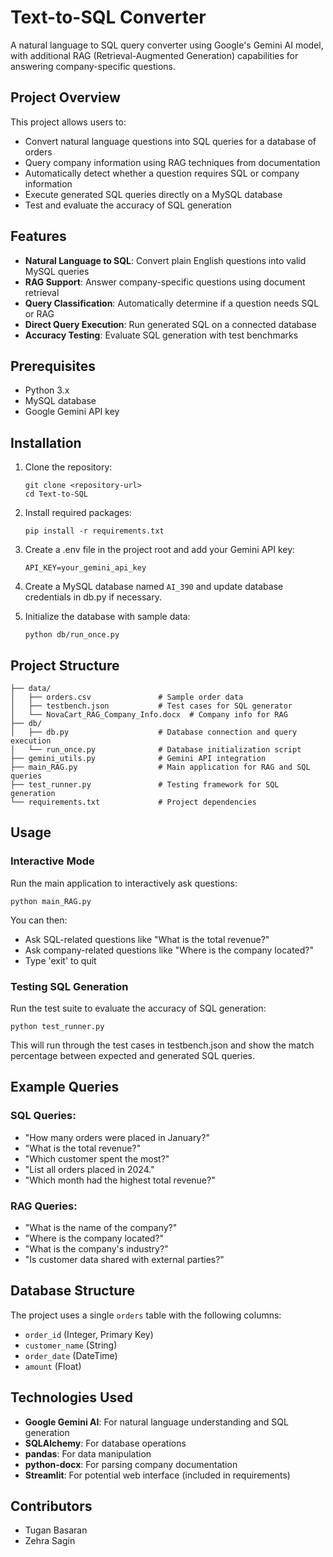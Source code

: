 # Text-to-SQL Converter

A natural language to SQL query converter using Google's Gemini AI model, with additional RAG (Retrieval-Augmented Generation) capabilities for answering company-specific questions.

## Project Overview

This project allows users to:
- Convert natural language questions into SQL queries for a database of orders
- Query company information using RAG techniques from documentation
- Automatically detect whether a question requires SQL or company information
- Execute generated SQL queries directly on a MySQL database
- Test and evaluate the accuracy of SQL generation

## Features

- **Natural Language to SQL**: Convert plain English questions into valid MySQL queries
- **RAG Support**: Answer company-specific questions using document retrieval
- **Query Classification**: Automatically determine if a question needs SQL or RAG
- **Direct Query Execution**: Run generated SQL on a connected database
- **Accuracy Testing**: Evaluate SQL generation with test benchmarks

## Prerequisites

- Python 3.x
- MySQL database
- Google Gemini API key

## Installation

1. Clone the repository:
   ```
   git clone <repository-url>
   cd Text-to-SQL
   ```

2. Install required packages:
   ```
   pip install -r requirements.txt
   ```

3. Create a .env file in the project root and add your Gemini API key:
   ```
   API_KEY=your_gemini_api_key
   ```

4. Create a MySQL database named `AI_390` and update database credentials in db.py if necessary.

5. Initialize the database with sample data:
   ```
   python db/run_once.py
   ```

## Project Structure

```
├── data/
│   ├── orders.csv               # Sample order data
│   ├── testbench.json           # Test cases for SQL generator  
│   └── NovaCart_RAG_Company_Info.docx  # Company info for RAG
├── db/
│   ├── db.py                    # Database connection and query execution
│   └── run_once.py              # Database initialization script
├── gemini_utils.py              # Gemini API integration
├── main_RAG.py                  # Main application for RAG and SQL queries
├── test_runner.py               # Testing framework for SQL generation
└── requirements.txt             # Project dependencies
```

## Usage

### Interactive Mode

Run the main application to interactively ask questions:

```
python main_RAG.py
```

You can then:
- Ask SQL-related questions like "What is the total revenue?"
- Ask company-related questions like "Where is the company located?"
- Type 'exit' to quit

### Testing SQL Generation

Run the test suite to evaluate the accuracy of SQL generation:

```
python test_runner.py
```

This will run through the test cases in testbench.json and show the match percentage between expected and generated SQL queries.

## Example Queries

### SQL Queries:
- "How many orders were placed in January?"
- "What is the total revenue?"
- "Which customer spent the most?"
- "List all orders placed in 2024."
- "Which month had the highest total revenue?"

### RAG Queries:
- "What is the name of the company?"
- "Where is the company located?"
- "What is the company's industry?"
- "Is customer data shared with external parties?"

## Database Structure

The project uses a single `orders` table with the following columns:
- `order_id` (Integer, Primary Key)
- `customer_name` (String)
- `order_date` (DateTime)
- `amount` (Float)

## Technologies Used

- **Google Gemini AI**: For natural language understanding and SQL generation
- **SQLAlchemy**: For database operations
- **pandas**: For data manipulation
- **python-docx**: For parsing company documentation
- **Streamlit**: For potential web interface (included in requirements)

## Contributors

- Tugan Basaran
- Zehra Sagin